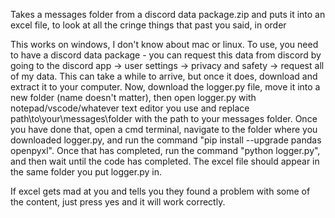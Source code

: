Takes a messages folder from a discord data package.zip and puts it into an excel file, to look at all the cringe things that past you said, in order

This works on windows, I don't know about mac or linux. To use, you need to have a discord data package - you can request this data from discord by going to the discord app -> user settings -> privacy and safety -> request all of my data. This can take a while to arrive, but once it does, download and extract it to your computer. Now, download the logger.py file, move it into a new folder (name doesn't matter), then open logger.py with notepad/vscode/whatever text editor you use and replace path\to\your\messages\folder with the path to your messages folder. Once you have done that, open a cmd terminal, navigate to the folder where you downloaded logger.py, and run the command "pip install --upgrade pandas openpyxl". Once that has completed, run the command "python logger.py", and then wait until the code has completed. The excel file should appear in the same folder you put logger.py in.

If excel gets mad at you and tells you they found a problem with some of the content, just press yes and it will work correctly.